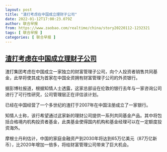 ```yaml
---
layout: post
title: "渣打考虑在中国成立理财子公司"
date: 2022-01-12T17:00:23.079Z
author: 联合早报
from: https://www.zaobao.com/realtime/china/story20220112-1232321
tags: [ 联合早报 ]
categories: [ 联合早报 ]
---
```

<!--1642024080000-->
[渣打考虑在中国成立理财子公司](https://www.zaobao.com/realtime/china/story20220112-1232321)
------

<div>
<p>渣打集团考虑在中国成立一家独立的财富管理子公司，向个人投资者销售共同基金，此举将使其成为首家在中国全资拥有财富管理子公司的外资银行。</p><p>据彭博社报道，根据知情人士透露，这家总部设在伦敦的银行去年与一家咨询公司进行了可行性研究，公司管理层正在评估该计划。</p><p>已经在中国经营了一个多世纪的渣打于2007年在中国注册成立了一家银行。</p><section id="imu"><div id="dfp-ad-imu1">        </div></section><p>知情人士称，该行希望通过这家新的理财公司提供一系列共同基金产品。其中将包括合格境内机构投资者基金，此类基金使得国内机构和基金经理可以在一定额度投资海外。</p><p>摩根士丹利估计，中国的家庭金融资产到2030年将达到65万亿美元（87万亿新币），比2020年增加一倍多，将给财富管理公司带来了巨大机会。</p>      <div class="cx_paywall_placeholder" id="sph_cdp_40"></div>
</div>
